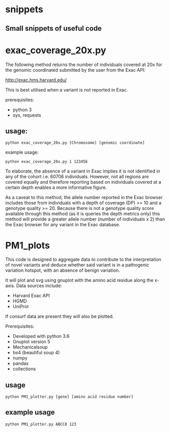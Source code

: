 # snippets
## Small snippets of useful code

# exac_coverage_20x.py

The following method returns the number of individuals covered at 20x for the genomic coordinated submitted by the user
from the Exac API:

http://exac.hms.harvard.edu/

This is best utilised when a variant is not reported in Exac.

prerequisites: 
* python 3
* sys, requests

## usage:

    python exac_coverage_20x.py [Chromosome] [genomic coordinate]

example usage:

    python exac_coverage_20x.py 1 123456

To elaborate, the absence of a variant in Exac implies it is not identified in any of the cohort i.e. 60706 individuals.
However, not all regions are covered equally and therefore reporting based on individuals covered at a certain depth enables
a more informative figure.

As a caveat to this method, the allele number reported in the Exac browser includes those from individuals with a depth of coverage (DP) >= 10 
and a genotype quality >= 20. Because there is not a genotype quality score available through this method (as it is queries the depth metrics only)
this method will provide a greater allele number (number of individuals x 2) than the Exac browser for any variant in the Exac database.

# PM1_plots

This code is designed to aggregate data to contribute to the interpretation of novel variants and deduce whether said variant is in a pathogenic variation hotspot, with an absence of benign variation.

It will plot and svg using gnuplot with the amino acid residue along the x-axis. Data sources include:
* Harvard Exac API 
* HGMD
* UniProt 

If consurf data are present they will also be plotted. 

Prerequisites:
* Developed with python 3.6
* Gnuplot version 5
* Mechanicalsoup
* bs4 (beautiful soup 4)
* numpy
* pandas
* collections

## usage 

    python PM1_plotter.py [gene] [amino acid residue number]

## example usage

    python PM1_plotter.py ABCC8 123

